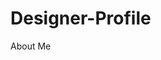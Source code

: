 # Designer-Profile
About Me
<A href="https://github.com/ronaldwright71/Designer-Profile/blob/main/1604064505389.jpg">
</a>

